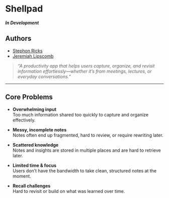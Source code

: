 # Shellpad

**_In Development_**

## Authors

- [Stephon Ricks](https://github.com/xFallingDuskx)
- [Jeremiah Lipscomb](https://github.com/jlipscomb071)

> _“A productivity app that helps users capture, organize, and revisit information effortlessly—whether it’s from meetings, lectures, or everyday conversations.”_

---

## Core Problems

- **Overwhelming input**  
  Too much information shared too quickly to capture and organize effectively.

- **Messy, incomplete notes**  
  Notes often end up fragmented, hard to review, or require rewriting later.

- **Scattered knowledge**  
  Notes and insights are stored in multiple places and are hard to retrieve later.

- **Limited time & focus**  
  Users don’t have the bandwidth to take clean, structured notes at the moment.

- **Recall challenges**  
  Hard to revisit or build on what was learned over time.

